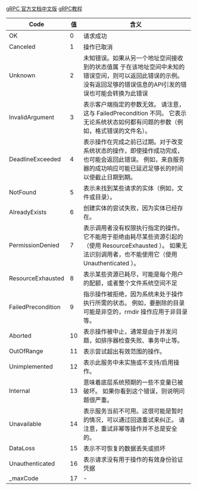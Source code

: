 [gRPC 官方文档中文版](https://doc.oschina.net/grpc?t=58008)
[gRPC教程](https://www.liwenzhou.com/posts/Go/gRPC/)

| Code               | 值   | 含义                                                                                                 |
| ------------------ | --- | -------------------------------------------------------------------------------------------------- |
| OK                 | 0   | 请求成功                                                                                               |
| Canceled           | 1   | 操作已取消                                                                                              |
| Unknown            | 2   | 未知错误。如果从另一个地址空间接收到的状态值属 于在该地址空间中未知的错误空间，则可以返回此错误的示例。 没有返回足够的错误信息的API引发的错误也可能会转换为此错误                |
| InvalidArgument    | 3   | 表示客户端指定的参数无效。 请注意，这与 FailedPrecondition 不同。 它表示无论系统状态如何都有问题的参数（例如，格式错误的文件名）。                       |
| DeadlineExceeded   | 4   | 表示操作在完成之前已过期。对于改变系统状态的操作，即使操作成功完成，也可能会返回此错误。 例如，来自服务器的成功响应可能已延迟足够长的时间以使截止日期到期。                     |
| NotFound           | 5   | 表示未找到某些请求的实体（例如，文件或目录）。                                                                            |
| AlreadyExists      | 6   | 创建实体的尝试失败，因为实体已经存在。                                                                                |
| PermissionDenied   | 7   | 表示调用者没有权限执行指定的操作。 它不能用于拒绝由耗尽某些资源引起的（使用 ResourceExhausted ）。 如果无法识别调用者，也不能使用它（使用 Unauthenticated ）。 |
| ResourceExhausted  | 8   | 表示某些资源已耗尽，可能是每个用户的配额，或者整个文件系统空间不足                                                                  |
| FailedPrecondition | 9   | 指示操作被拒绝，因为系统未处于操作执行所需的状态。 例如，要删除的目录可能是非空的，rmdir 操作应用于非目录等。                                         |
| Aborted            | 10  | 表示操作被中止，通常是由于并发问题，如排序器检查失败、事务中止等。                                                                  |
| OutOfRange         | 11  | 表示尝试超出有效范围的操作。                                                                                     |
| Unimplemented      | 12  | 表示此服务中未实施或不支持/启用操作。                                                                                |
| Internal           | 13  | 意味着底层系统预期的一些不变量已被破坏。 如果你看到这个错误，则说明问题很严重。                                                           |
| Unavailable        | 14  | 表示服务当前不可用。这很可能是暂时的情况，可以通过回退重试来纠正。 请注意，重试非幂等操作并不总是安全的。                                              |
| DataLoss           | 15  | 表示不可恢复的数据丢失或损坏                                                                                     |
| Unauthenticated    | 16  | 表示请求没有用于操作的有效身份验证凭据                                                                                |
| _maxCode           | 17  | -                                                                                                  |